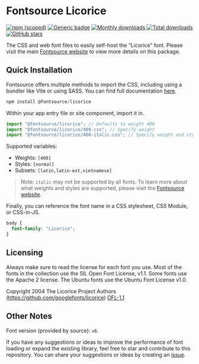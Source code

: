 # Fontsource Licorice

[![npm (scoped)](https://img.shields.io/npm/v/@fontsource/licorice?color=brightgreen)](https://www.npmjs.com/package/@fontsource/licorice) [![Generic badge](https://img.shields.io/badge/fontsource-passing-brightgreen)](https://github.com/fontsource/fontsource) [![Monthly downloads](https://badgen.net/npm/dm/@fontsource/licorice)](https://github.com/fontsource/fontsource) [![Total downloads](https://badgen.net/npm/dt/@fontsource/licorice)](https://github.com/fontsource/fontsource) [![GitHub stars](https://img.shields.io/github/stars/fontsource/fontsource.svg?style=social&label=Star)](https://github.com/fontsource/fontsource/stargazers)

The CSS and web font files to easily self-host the “Licorice” font. Please visit the main [Fontsource website](https://fontsource.org/fonts/licorice) to view more details on this package.

## Quick Installation

Fontsource offers multiple methods to import the CSS, including using a bundler like Vite or using SASS. You can find full documentation [here](https://fontsource.org/docs/getting-started/introduction).

```javascript
npm install @fontsource/licorice
```

Within your app entry file or site component, import it in.

```javascript
import "@fontsource/licorice"; // Defaults to weight 400
import "@fontsource/licorice/400.css"; // Specify weight
import "@fontsource/licorice/400-italic.css"; // Specify weight and style
```

Supported variables:
- Weights: `[400]`
- Styles: `[normal]`
- Subsets: `[latin,latin-ext,vietnamese]`

> Note: `italic` may not be supported by all fonts. To learn more about what weights and styles are supported, please visit the [Fontsource website](https://fontsource.org/fonts/licorice).

Finally, you can reference the font name in a CSS stylesheet, CSS Module, or CSS-in-JS.

```css
body {
  font-family: "Licorice";
}
```

## Licensing
Always make sure to read the license for each font you use. Most of the fonts in the collection use the SIL Open Font License, v1.1. Some fonts use the Apache 2 license. The Ubuntu fonts use the Ubuntu Font License v1.0.

Copyright 2004 The Licorice Project Authors (https://github.com/googlefonts/licorice)
[OFL-1.1](http://scripts.sil.org/OFL)

## Other Notes
Font version (provided by source): `v6`.

If you have any suggestions or ideas to improve the performance of font loading or expand the existing library, feel free to star and contribute to this repository. You can share your suggestions or ideas by creating an [issue](https://github.com/fontsource/fontsource/issues).